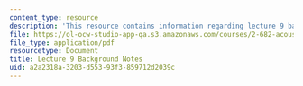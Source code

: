 ```yaml
---
content_type: resource
description: 'This resource contains information regarding lecture 9 background notes. '
file: https://ol-ocw-studio-app-qa.s3.amazonaws.com/courses/2-682-acoustical-oceanography-spring-2012/a2a2318a3203d55393f3859712d2039c_MIT2_682S12_bglec09.pdf
file_type: application/pdf
resourcetype: Document
title: Lecture 9 Background Notes
uid: a2a2318a-3203-d553-93f3-859712d2039c
---
```

